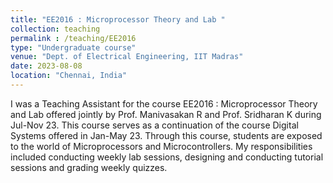 ```yaml
---
title: "EE2016 : Microprocessor Theory and Lab "
collection: teaching
permalink : /teaching/EE2016
type: "Undergraduate course"
venue: "Dept. of Electrical Engineering, IIT Madras"
date: 2023-08-08
location: "Chennai, India"
---
```


I was a Teaching Assistant for the course EE2016 : Microprocessor Theory and Lab offered jointly by Prof. Manivasakan R and Prof. Sridharan K during Jul-Nov 23. This course serves as a continuation of the course Digital Systems offered in Jan-May 23. Through this course, students are exposed to the world of Microprocessors and Microcontrollers. My responsibilities included conducting weekly lab sessions, designing and conducting tutorial sessions and grading weekly quizzes.